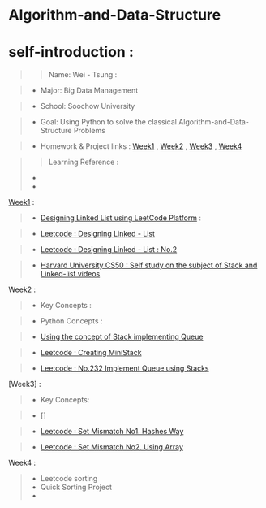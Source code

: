 # Algorithm-and-Data-Structure

# self-introduction :



>> Name: Wei - Tsung :

>- Major: Big Data Management

>- School: Soochow University

>- Goal: Using Python to solve the classical Algorithm-and-Data-Structure Problems


>- Homework & Project links :
[Week1](#week1) ,  [Week2]() , [Week3]() , [Week4]()

>> Learning Reference : 
> - []() 
> - []()


[Week1](#week1) :

> - [Designing Linked List using LeetCode Platform](https://leetcode.com/problems/design-linked-list/) :

> - [Leetcode : Designing Linked - List](https://github.com/Wei-Tsung/Algorithm-and-Data-Structure/blob/master/Designing%20%20Linked%20-%20list.ipynb)

> - [Leetcode : Designing Linked - List : No.2](https://github.com/Wei-Tsung/Algorithm-and-Data-Structure/blob/master/Leetcode%20-%20Design%20Linked-list%20No2.ipynb)

> - [Harvard University CS50 : Self study on the subject of Stack and Linked-list videos]()


Week2 :
> - Key Concepts :

> - Python Concepts :

> - [Using the concept of Stack implementing Queue](https://leetcode.com/problems/implement-queue-using-stacks/)


> - [Leetcode : Creating MiniStack](https://github.com/Wei-Tsung/Algorithm-and-Data-Structure/blob/master/Leetcode%20Data%20Structure%20-%20MiniStack.ipynb)

> - [Leetcode : No.232 Implement Queue using Stacks](https://github.com/Wei-Tsung/Algorithm-and-Data-Structure/blob/master/Leetcode%20-No.232.%20Implement%20Queue%20using%20Stacks.ipynb)

[Week3] :

> - Key Concepts:

> - []

> - [Leetcode : Set Mismatch No1. Hashes Way](https://github.com/Wei-Tsung/Algorithm-and-Data-Structure/blob/master/645.%20Set%20Mismatch.ipynb)

> - [Leetcode : Set Mismatch No2. Using Array]()


Week4 :

> - Leetcode sorting
> - Quick Sorting Project
> -

